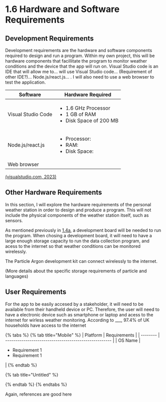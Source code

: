 # 1.6 Hardware and Software Requirements

## Development Requirements

Development requirements are the hardware and software components required to design and run a program. Within my own project, this will be hardware components that facillitate the program to monitor weather conditions and the device that the app will run on. Visual Studio code is an IDE that will allow me to... will use Visual Studio code... (Requirement of other IDE?)... Node.js/react.js... . I will also need to use a web browser to test the application.



| Software           | Hardware Required                                                                    |
| ------------------ | ------------------------------------------------------------------------------------ |
| Visual Studio Code | <ul><li>1.6 GHz Processor</li><li>1 GB of RAM</li><li>Disk Space of 200 MB</li></ul> |
| Node.js/react.js   | <ul><li>Processor:</li><li>RAM:</li><li>Disk Space:</li></ul>                        |
| Web browser        |                                                                                      |

[(visualstudio.com, 2023)](reference-list.md)

## Other Hardware Requirements

In this section, I will explore the hardware requirements of the personal weather station in order to design and produce a program. This will not include the physical components of the weather station itself, such as sensors.

As mentioned previously in [1.4a](1.4a-features-of-the-proposed-solution.md#data-collection), a development board will be needed to run the program. When chosing a development board, it will need to have a large enough storage capacity to run the data collection program, and acess to the internet so that weather conditions can be monitored wirelessly.&#x20;

The Particle Argon development kit can connect wirelessly to the internet.&#x20;

(More details about the specific storage requirements of particle and languages)

## User Requirements

For the app to be easily accesed by a stakeholder, it will need to be available from their handheld device or PC. Therefore, the user will need to have a electronic device such as smartphone or laptop and acess to the internet for wirless weather monitoring. According to \_\_\_, 97.4% of UK households have access to the internet

{% tabs %}
{% tab title="Mobile" %}
| Platform | Requirements                                          |
| -------- | ----------------------------------------------------- |
| OS Name  | <ul><li>Requirement 1</li><li>Requirement 1</li></ul> |
{% endtab %}

{% tab title="Untitled" %}

{% endtab %}
{% endtabs %}

Again, references are good here
